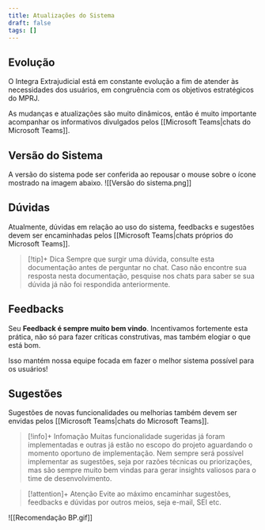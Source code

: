 ```yaml
---
title: Atualizações do Sistema
draft: false
tags: []
---
```

## Evolução

O Integra Extrajudicial está em constante evolução a fim de atender às necessidades dos usuários, em congruência com os objetivos estratégicos do MPRJ.

As mudanças e atualizações são muito dinâmicos, então é muito importante acompanhar os informativos divulgados pelos [[Microsoft Teams|chats do Microsoft Teams]].
## Versão do Sistema

A versão do sistema pode ser conferida ao repousar o mouse sobre o ícone mostrado na imagem abaixo.
![[Versão do sistema.png]]
## Dúvidas

Atualmente, dúvidas em relação ao uso do sistema, feedbacks e sugestões devem ser encaminhadas pelos [[Microsoft Teams|chats próprios do Microsoft Teams]].

> [!tip]+ Dica
>  Sempre que surgir uma dúvida, consulte esta documentação antes de perguntar no chat. Caso não encontre sua resposta nesta documentação, pesquise nos chats para saber se sua dúvida já não foi respondida anteriormente.
## Feedbacks

Seu **Feedback é sempre muito bem vindo**. Incentivamos fortemente esta prática, não só para fazer críticas construtivas, mas também elogiar o que está bom. 

Isso mantém nossa equipe focada em fazer o melhor sistema possível para os usuários!
## Sugestões

Sugestões de novas funcionalidades ou melhorias também devem ser envidas pelos [[Microsoft Teams|chats do Microsoft Teams]].

> [!info]+ Infomação
>  Muitas funcionalidade sugeridas já foram implementadas e outras já estão no escopo do projeto aguardando o momento oportuno de implementação. Nem sempre será possível implementar as sugestões, seja por razões técnicas ou priorizações, mas são sempre muito bem vindas para gerar insights valiosos para o time de desenvolvimento.

>[!attention]+ Atenção
>Evite ao máximo encaminhar sugestões, feedbacks e dúvidas por outros meios, seja e-mail, SEI etc.

![[Recomendação BP.gif]]
